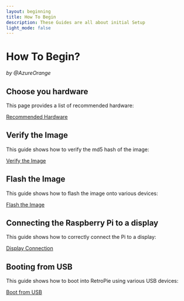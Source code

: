 ```yaml
---
layout: beginning
title: How To Begin
description: These Guides are all about initial Setup
light_mode: false
---
```


# How To Begin?  
_by @AzureOrange_

## Choose you hardware
This page provides a list of recommended hardware:

[Recommended Hardware](../../../hardware/hardware.md)

## Verify the Image
This guide shows how to verify the md5 hash of the image:

[Verify the Image](/beginning/verify.md)

## Flash the Image
This guide shows how to flash the image onto various devices:

[Flash the Image](/beginning/flash.md)

## Connecting the Raspberry Pi to a display
This guide shows how to correctly connect the Pi to a display:

[Display Connection](/beginning/display.md)

## Booting from USB
This guide shows how to boot into RetroPie using various USB devices:

[Boot from USB](/beginning/boot.md)
